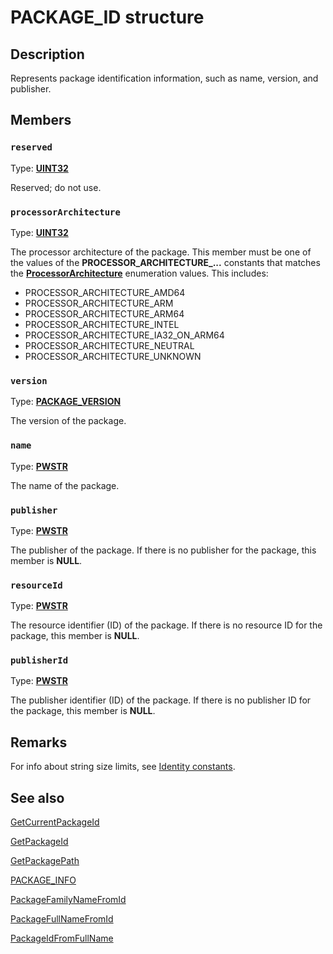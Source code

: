 # PACKAGE_ID structure

## Description

Represents package identification information, such as name, version, and publisher.

## Members

### `reserved`

Type: **[UINT32](https://learn.microsoft.com/windows/desktop/WinProg/windows-data-types)**

Reserved; do not use.

### `processorArchitecture`

Type: **[UINT32](https://learn.microsoft.com/windows/desktop/WinProg/windows-data-types)**

The processor architecture of the package. This member must be one of the values of the **PROCESSOR_ARCHITECTURE_...** constants that matches the **[ProcessorArchitecture](https://learn.microsoft.com/uwp/api/Windows.System.ProcessorArchitecture)** enumeration values. This includes:

* PROCESSOR_ARCHITECTURE_AMD64
* PROCESSOR_ARCHITECTURE_ARM
* PROCESSOR_ARCHITECTURE_ARM64
* PROCESSOR_ARCHITECTURE_INTEL
* PROCESSOR_ARCHITECTURE_IA32_ON_ARM64
* PROCESSOR_ARCHITECTURE_NEUTRAL
* PROCESSOR_ARCHITECTURE_UNKNOWN

### `version`

Type: **[PACKAGE_VERSION](https://learn.microsoft.com/windows/desktop/api/appmodel/ns-appmodel-package_version)**

The version of the package.

### `name`

Type: **[PWSTR](https://learn.microsoft.com/windows/desktop/WinProg/windows-data-types)**

The name of the package.

### `publisher`

Type: **[PWSTR](https://learn.microsoft.com/windows/desktop/WinProg/windows-data-types)**

The publisher of the package. If there is no publisher for the package, this member is **NULL**.

### `resourceId`

Type: **[PWSTR](https://learn.microsoft.com/windows/desktop/WinProg/windows-data-types)**

The resource identifier (ID) of the package. If there is no resource ID for the package, this member is **NULL**.

### `publisherId`

Type: **[PWSTR](https://learn.microsoft.com/windows/desktop/WinProg/windows-data-types)**

The publisher identifier (ID) of the package. If there is no publisher ID for the package, this member is **NULL**.

## Remarks

For info about string size limits, see [Identity constants](https://learn.microsoft.com/windows/desktop/appxpkg/identity-constants).

## See also

[GetCurrentPackageId](https://learn.microsoft.com/windows/desktop/api/appmodel/nf-appmodel-getcurrentpackageid)

[GetPackageId](https://learn.microsoft.com/windows/desktop/api/appmodel/nf-appmodel-getpackageid)

[GetPackagePath](https://learn.microsoft.com/windows/desktop/api/appmodel/nf-appmodel-getpackagepath)

[PACKAGE_INFO](https://learn.microsoft.com/windows/desktop/api/appmodel/ns-appmodel-package_info)

[PackageFamilyNameFromId](https://learn.microsoft.com/windows/desktop/api/appmodel/nf-appmodel-packagefamilynamefromid)

[PackageFullNameFromId](https://learn.microsoft.com/windows/desktop/api/appmodel/nf-appmodel-packagefullnamefromid)

[PackageIdFromFullName](https://learn.microsoft.com/windows/desktop/api/appmodel/nf-appmodel-packageidfromfullname)